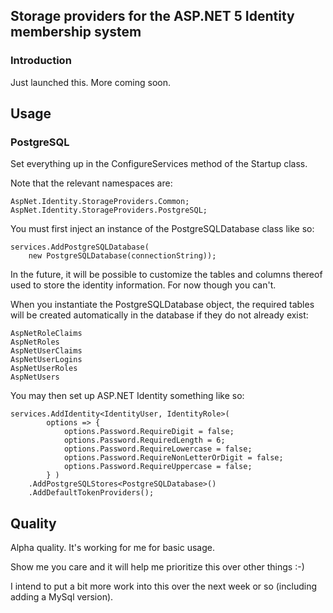 ## Storage providers for the ASP.NET 5 Identity membership system

### Introduction

Just launched this. More coming soon.


## Usage

### PostgreSQL

Set everything up in the ConfigureServices method of the Startup class.

Note that the relevant namespaces are:

    AspNet.Identity.StorageProviders.Common;
    AspNet.Identity.StorageProviders.PostgreSQL;

You must first inject an instance of the PostgreSQLDatabase class like so:

    services.AddPostgreSQLDatabase(
        new PostgreSQLDatabase(connectionString));

In the future, it will be possible to customize the tables and columns
thereof used to store the identity information. For now though you 
can't. 

When you instantiate the PostgreSQLDatabase object, the required tables
will be created automatically in the database if they do not already exist:

    AspNetRoleClaims
    AspNetRoles
    AspNetUserClaims
    AspNetUserLogins
    AspNetUserRoles
    AspNetUsers

You may then set up ASP.NET Identity something like so:

    services.AddIdentity<IdentityUser, IdentityRole>(
            options => {
                options.Password.RequireDigit = false;
                options.Password.RequiredLength = 6;
                options.Password.RequireLowercase = false;
                options.Password.RequireNonLetterOrDigit = false;
                options.Password.RequireUppercase = false;
            } )
        .AddPostgreSQLStores<PostgreSQLDatabase>()
        .AddDefaultTokenProviders();

## Quality

Alpha quality. It's working for me for basic usage. 

Show me you care and it will help me prioritize this over other things :-)

I intend to put a bit more work into this over the next week or so (including adding a MySql version).

